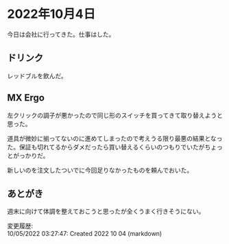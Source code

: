 # 2022年10月4日

今日は会社に行ってきた。仕事はした。

## ドリンク

レッドブルを飲んだ。

## MX Ergo

左クリックの調子が悪かったので同じ形のスイッチを買ってきて取り替えようと思った。

道具が微妙に揃ってないのに進めてしまったので考えうる限り最悪の結果となった。保証も切れてるからダメだったら買い替えるくらいのつもりでいたがちょっとがっかりだ。

新しいのを注文したついでに今回足りなかったものを頼んでおいた。

## あとがき

週末に向けて体調を整えておこうと思ったが全くうまく行きそうにない。

変更履歴:  
10/05/2022 03:27:47: Created 2022 10 04 (markdown)  
